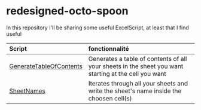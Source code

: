 # redesigned-octo-spoon

In this repository I'll be sharing some useful ExcelScript, at least that I find useful

| Script  | fonctionnalité|
| :--------------- | :--------------- |
| [GenerateTableOfContents](https://github.com/ClementLegouest/redesigned-octo-spoon/blob/main/sheetNames.ts) | Generates a table of contents of all your sheets in the sheet you want starting at the cell you want |
| [SheetNames](https://github.com/ClementLegouest/redesigned-octo-spoon/blob/main/sheetNames.ts) | Iterates through all your sheets and write the sheet's name inside the choosen cell(s) |
